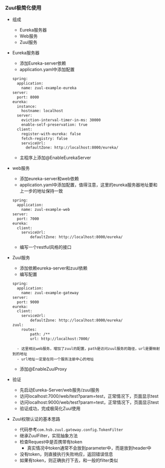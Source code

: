 ### Zuul极简化使用
- 组成
	- Eureka服务器
	- Web服务
	- Zuul服务
- Eureka服务器
	- 添加Eureka-server依赖
	- application.yaml中添加配置
	```xml
    spring:
      application:
        name: zuul-example-eureka
    server:
      port: 8000
    eureka:
      instance:
        hostname: localhost
      server:
        eviction-interval-timer-in-ms: 30000
        enable-self-preservation: true
      client:
        register-with-eureka: false
        fetch-registry: false
        serviceUrl:
          defaultZone: http://localhost:8000/eureka/
    ```
	- 主程序上添加@EnableEurekaServer

- web服务
	- 添加eureka-server和web依赖
	- application.yaml中添加配置，值得注意，这里的eureka服务器地址要和上一步的地址保持一致
	```xml
    spring:
      application:
        name: zuul-example-web
    server:
      port: 7000
    eureka:
      client:
        serviceUrl:
            defaultZone: http://localhost:8000/eureka/
    ```
    - 编写一个restful风格的接口

- Zuul服务
	- 添加依赖eureka-server和zuul依赖
	- 编写配置
	```xml
    spring:
      application:
        name: zuul-example-gateway
    server:
      port: 9000
    eureka:
      client:
        serviceUrl:
            defaultZone: http://localhost:8000/eureka/
    zuul:
        routes:
            path: /**
            url: http://localhost:7000/
    ```
    	- 这里相比web服务，增加了zuul的配置，path是访问zuul服务的路径，url是要映射到的地址
    	- url地址一定是在同一个服务注册中心的地址
    - 添加@EnableZuulProxy

- 验证
	- 先启动Eureka-Server/web服务/zuul服务
	- 访问localhost:7000/web/test?param=test，正常情况下，页面显示test
	- 访问localhost:9000/web/test?param=test，正常情况下，页面显示test
	- 验证成功，完成极简化Zuul使用



- Zuul权限认证的基本思路
	- 代码参考`com.hsb.zuul.gateway.config.TokenFilter`
	- 继承ZuulFilter，实现抽象方法
	- 检查Request中是否携带有token
		- 真实情况中token通常不会放到parameter中，而是放到header中
	- 没有token，则直接执行失败响应，返回错误信息
	- 如果有token，则正确执行下去，和一般的filter类似